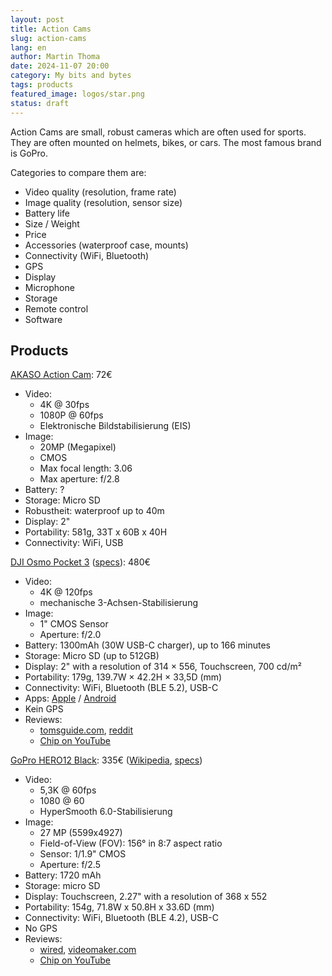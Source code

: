 ```yaml
---
layout: post
title: Action Cams
slug: action-cams
lang: en
author: Martin Thoma
date: 2024-11-07 20:00
category: My bits and bytes
tags: products
featured_image: logos/star.png
status: draft
---
```

Action Cams are small, robust cameras which are often used for sports. They are
often mounted on helmets, bikes, or cars. The most famous brand is GoPro.

Categories to compare them are:

* Video quality (resolution, frame rate)
* Image quality (resolution, sensor size)
* Battery life
* Size / Weight
* Price
* Accessories (waterproof case, mounts)
* Connectivity (WiFi, Bluetooth)
* GPS
* Display
* Microphone
* Storage
* Remote control
* Software

## Products

[AKASO Action Cam](https://www.amazon.de/AKASO-Einstellbarer-Unterwasserkamera-Fernbedienung-aktualisierte-B-EK7000-Pro/dp/B07K55FL73/): 72€

* Video:
    * 4K @ 30fps
    * 1080P @ 60fps
    * Elektronische Bildstabilisierung (EIS)
* Image:
    * 20MP (Megapixel)
    * CMOS
    * Max focal length: 3.06
    * Max aperture: f/2.8
* Battery: ?
* Storage: Micro SD
* Robustheit: waterproof up to 40m
* Display: 2"
* Portability: 581g, 33T x 60B x 40H
* Connectivity: WiFi, USB

[DJI Osmo Pocket 3](https://www.amazon.de/DJI-Vlogging-Kamera-3-Achsen-Stabilisierung-Scharfstellen-Objektverfolgung/dp/B0CG19QXWD/) ([specs](https://www.dji.com/de/osmo-pocket-3/specs)): 480€

* Video:
    * 4K @ 120fps
    * mechanische 3-Achsen-Stabilisierung
* Image:
    * 1" CMOS Sensor
    * Aperture: f/2.0
* Battery: 1300mAh (30W USB-C charger), up to 166 minutes
* Storage: Micro SD (up to 512GB)
* Display: 2" with a resolution of 314 × 556, Touchscreen, 700 cd/m²
* Portability: 179g, 139.7W × 42.2H × 33,5D (mm)
* Connectivity: WiFi, Bluetooth (BLE 5.2), USB-C
* Apps: [Apple](https://apps.apple.com/us/app/dji-mimo/id1431720653) / [Android](https://play.google.com/store/apps/details?id=dji.go.v5)
* Kein GPS
* Reviews:
    * [tomsguide.com](https://www.tomsguide.com/reviews/dji-osmo-pocket-3), [reddit](https://www.reddit.com/r/osmopocket/comments/1detoil/dji_osmo_pocket_3_worth_the_hype_for_519/)
    * [Chip on YouTube](https://www.youtube.com/watch?v=kM3OdvRu4f4)

[GoPro HERO12 Black](https://www.amazon.de/GoPro-HERO12-Black-9-Zoll-Bildsensor-Live-Streaming/dp/B0CF3VVTLG/): 335€ ([Wikipedia](https://en.wikipedia.org/wiki/GoPro#HERO12), [specs](https://gopro.com/en/us/shop/cameras/hero12-black/CHDHX-121-master.html))

* Video:
    * 5,3K @ 60fps
    *  1080 @ 60
    * HyperSmooth 6.0-Stabilisierung
* Image:
    * 27 MP (5599x4927)
    * Field-of-View (FOV): 156° in 8:7 aspect ratio
    * Sensor: 1/1.9" CMOS
    * Aperture: f/2.5
* Battery: 1720 mAh
* Storage: micro SD
* Display: Touchscreen, 2.27" with a resolution of 368 x 552
* Portability: 154g, 71.8W x 50.8H x 33.6D (mm)
* Connectivity: WiFi, Bluetooth (BLE 4.2), USB-C
* No GPS
* Reviews:
    * [wired](https://www.wired.com/review/gopro-hero-12-black/), [videomaker.com](https://www.videomaker.com/reviews/cameras/gopro-hero12-black-review-the-best-gopro-to-date/)
    * [Chip on YouTube](https://www.youtube.com/watch?v=I54XFCqpUHc)
